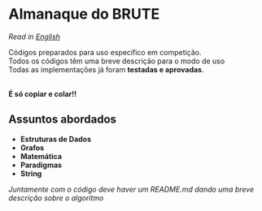 # Almanaque do BRUTE

*Read in [English](README.en.md)*

Códigos preparados para uso específico em competição.\
Todos os códigos têm uma breve descrição para o modo de uso\
Todas as implementações já foram **testadas e aprovadas**.

\
**É só copiar e colar!!**

## Assuntos abordados
* **Estruturas de Dados**
* **Grafos**
* **Matemática**
* **Paradigmas**
* **String**

*Juntamente com o código deve haver um README.md dando uma breve descrição sobre o algoritmo*

